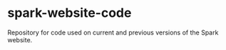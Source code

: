 # spark-website-code
Repository for code used on current and previous versions of the Spark website.
